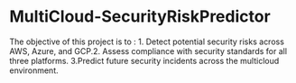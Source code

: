 # MultiCloud-SecurityRiskPredictor
The objective of this project is to :     1. Detect potential security risks across AWS, Azure, and GCP.2. Assess compliance with security standards for all three platforms.   3.Predict future security incidents across the multicloud environment.
